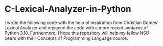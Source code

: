 # C-Lexical-Analyzer-in-Python

I wrote the following code with the help of inspiration from Christian Gomes' Lexical Analyzer and replaced the code with a more recent syntaxes of Python 3.10. Furthermore, I hope this repository will help my fellow NSU peers with their Concepts of Programming Language course.
